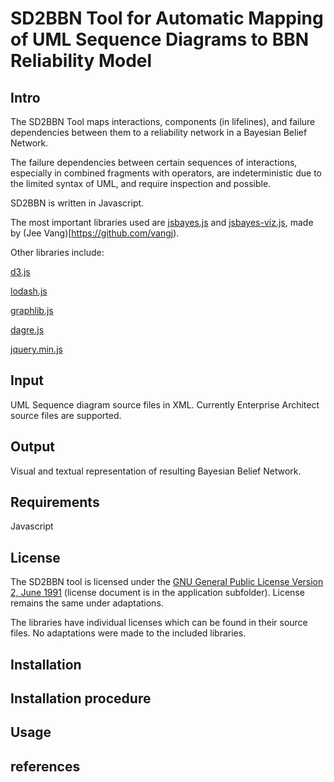 # SD2BBN Tool for Automatic Mapping of UML Sequence Diagrams to BBN Reliability Model #

## Intro ##

The SD2BBN Tool maps interactions, components (in lifelines), and failure dependencies between them to a reliability network in a Bayesian Belief Network.

The failure dependencies between certain sequences of interactions, especially in combined fragments with operators, are indeterministic due to the limited syntax of UML, and require inspection and possible.

SD2BBN is written in Javascript.

The most important libraries used are [jsbayes.js](https://github.com/vangj/jsbayes) and [jsbayes-viz.js](https://github.com/vangj/jsbayes-viz), made by (Jee Vang)[https://github.com/vangj).

Other libraries include:

[d3.js](https://github.com/d3/d3)

[lodash.js](https://github.com/lodash/lodash)

[graphlib.js](https://github.com/cpettitt/graphlib)

[dagre.js](https://github.com/cpettitt/dagre)

[jquery.min.js](https://github.com/jquery/jquery)


## Input ##

UML Sequence diagram source files in XML. Currently Enterprise Architect source files are supported.

## Output ##

Visual and textual representation of resulting Bayesian Belief Network.

## Requirements ##

Javascript

## License ##

The SD2BBN tool is licensed under the [GNU General Public License Version 2, June 1991](http://www.gnu.org/licenses/gpl-2.0.txt) (license document is in the application subfolder).
License remains the same under adaptations.

The libraries have individual licenses which can be found in their source files. No adaptations were made to the included libraries.

## Installation ##


## Installation procedure ##


## Usage ##


## references ##


